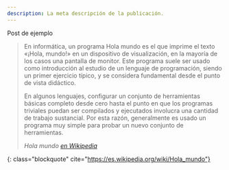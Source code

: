 ```yaml
---
description: La meta descripción de la publicación.
---
```


Post de ejemplo

> En informática, un programa Hola mundo es el que imprime el texto «¡Hola, mundo!» en un dispositivo de visualización, en la mayoría de los casos una pantalla de monitor. Este programa suele ser usado como introducción al estudio de un lenguaje de programación, siendo un primer ejercicio típico, y se considera fundamental desde el punto de vista didáctico.
> 
> En algunos lenguajes, configurar un conjunto de herramientas básicas completo desde cero hasta el punto en que los programas triviales puedan ser compilados y ejecutados involucra una cantidad de trabajo sustancial. Por esta razón, generalmente es usado un programa muy simple para probar un nuevo conjunto de herramientas.
> 
> <footer class="blockquote-footer"> <cite>Hola mundo <a href="https://en.wikipedia.org/wiki/%22Hello,_World!%22_program">en Wikipedia</a></cite></footer>
{: class="blockquote" cite="https://es.wikipedia.org/wiki/Hola_mundo"}
